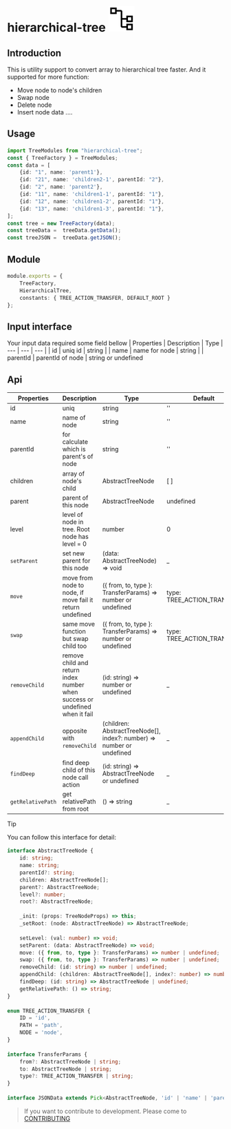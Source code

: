 # hierarchical-tree ![tree-icon](/docs/assets/tree-algorithm-icon.svg) 

## Introduction
This is utility support to convert array to hierarchical tree faster.
And it supported for more function:
- Move node to node's children
- Swap node
- Delete node
- Insert node data
....

## Usage
```typescript
import TreeModules from "hierarchical-tree";
const { TreeFactory } = TreeModules;
const data = [
    {id: "1", name: 'parent1'},
    {id: "21", name: 'children2-1', parentId: "2"},
    {id: "2", name: 'parent2'},
    {id: "11", name: 'children1-1', parentId: "1"},
    {id: "12", name: 'children1-2', parentId: "1"},
    {id: "13", name: 'children1-3', parentId: "1"},
];
const tree = new TreeFactory(data);
const treeData =  treeData.getData();
const treeJSON =  treeData.getJSON();
```

## Module
```typescript
module.exports = {
    TreeFactory,
    HierarchicalTree,
    constants: { TREE_ACTION_TRANSFER, DEFAULT_ROOT }
};
```

## Input interface
Your input data required some field bellow
| Properties | Description | Type 
| --- | --- | --- |
| id | uniq id | string |
| name | name for node | string |
| parentId | parentId of node | string or undefined

## Api
| Properties | Description | Type | Default | Note
| --- | --- | --- | --- | --- |
| id | uniq | string | '' | _ |
| name | name of node | string | '' | _ |
| parentId | for calculate which is parent's of node | string | '' | _ |
| children | array of node's child | AbstractTreeNode | [ ] | _ |
| parent | parent of this node | AbstractTreeNode | undefined | _ |
| level | level of node in tree. Root node has level = 0 | number | 0 | ...coming... |
| `setParent` | set new parent for this node | (data: AbstractTreeNode) => void | _ | _ |
| `move` | move from node to node, if move fail it return undefined | ({ from, to, type }: TransferParams) => number or undefined | type: TREE_ACTION_TRANSFER | _ |
| `swap` | same move function but swap child too | ({ from, to, type }: TransferParams) => number or undefined | type: TREE_ACTION_TRANSFER | _ |
| `removeChild` | remove child and return index number when success or undefined when it fail | (id: string) => number or undefined | _ | _ |
| `appendChild` | opposite with `removeChild` | (children: AbstractTreeNode[], index?: number) => number or undefined | _ | _ |
| `findDeep` | find deep child of this node call action | (id: string) => AbstractTreeNode or undefined | _ | _ |
| `getRelativePath` | get relativePath from root |  () => string | _ | ...coming... |

> [!TIP]
> You can follow this interface for detail:

```typescript
interface AbstractTreeNode {
    id: string;
    name: string;
    parentId?: string;
    children: AbstractTreeNode[];
    parent?: AbstractTreeNode;
    level?: number;
    root?: AbstractTreeNode;

    _init: (props: TreeNodeProps) => this;
    _setRoot: (node: AbstractTreeNode) => AbstractTreeNode;

    setLevel: (val: number) => void;
    setParent: (data: AbstractTreeNode) => void;
    move: ({ from, to, type }: TransferParams) => number | undefined;
    swap: ({ from, to, type }: TransferParams) => number | undefined;
    removeChild: (id: string) => number | undefined;
    appendChild: (children: AbstractTreeNode[], index?: number) => number | undefined;
    findDeep: (id: string) => AbstractTreeNode | undefined;
    getRelativePath: () => string;
}

enum TREE_ACTION_TRANSFER {
    ID = 'id',
    PATH = 'path',
    NODE = 'node',
}

interface TransferParams {
    from?: AbstractTreeNode | string;
    to: AbstractTreeNode | string;
    type?: TREE_ACTION_TRANSFER | string;
}

interface JSONData extends Pick<AbstractTreeNode, 'id' | 'name' | 'parentId' | 'children' | 'level'> {}
```

> If you want to contribute to development. Please come to [CONTRIBUTING](docs/CONTRIBUTING.md)